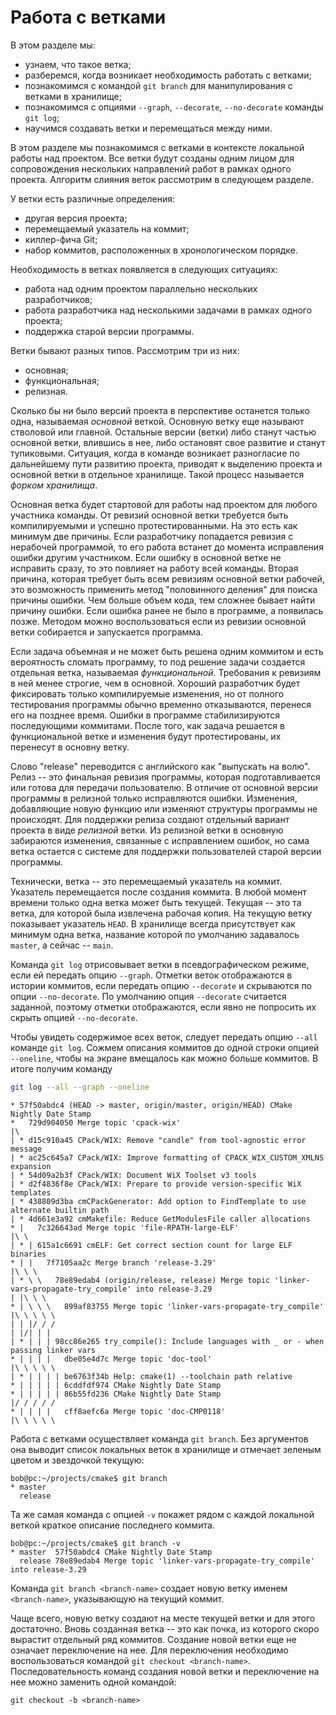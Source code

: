 # Работа с ветками

В этом разделе мы:
* узнаем, что такое ветка;
* разберемся, когда возникает необходимость работать с ветками;
* познакомимся с командой `git branch` для манипулирования с ветками в хранилище;
* познакомимся с опциями `--graph`, `--decorate`, `--no-decorate` команды `git log`;
* научимся создавать ветки и перемещаться между ними.

В этом разделе мы познакомимся с ветками в контексте локальной работы над проектом.
Все ветки будут созданы одним лицом для сопровождения нескольких направлений работ в рамках одного проекта.
Алгоритм слияния веток рассмотрим в следующем разделе.

<!-- Что такое ветка? -->
У ветки есть различные определения:
* другая версия проекта;
* перемещаемый указатель на коммит;
* киллер-фича Git;
* набор коммитов, расположенных в хронологическом порядке.

<!-- Про ветку и историю изменений -->
Необходимость в ветках появляется в следующих ситуациях:
* работа над одним проектом параллельно нескольких разработчиков;
* работа разработчика над несколькими задачами в рамках одного проекта;
* поддержка старой версии программы.

Ветки бывают разных типов.
Рассмотрим три из них:
* основная;
* функциональная;
* релизная.

<!-- Основная ветка -->
Сколько бы ни было версий проекта в перспективе останется только одна, называемая *основной* веткой.
Основную ветку еще называют стволовой или главной.
Остальные версии (ветки) либо станут частью основной ветки, влившись в нее, либо остановят свое развитие и станут тупиковыми.
Ситуация, когда в команде возникает разногласие по дальнейшему пути развитию проекта, приводят к выделению проекта и основной ветки в отдельное хранилище.
Такой процесс называется *форком хранилища*.

<!-- Требования к основной ветке -->
Основная ветка будет стартовой для работы над проектом для любого участника команды.
От ревизий основной ветки требуется быть компилируемыми и успешно протестированными.
На это есть как минимум две причины.
Если разработчику попадается ревизия с нерабочей программой, то его работа встанет до момента исправления ошибки другим участником.
Если ошибку в основной ветке не исправить сразу, то это повлияет на работу всей команды.
Вторая причина, которая требует быть всем ревизиям основной ветки рабочей, это возможность применить метод "половинного деления" для поиска причины ошибки.
Чем больше объем кода, тем сложнее бывает найти причину ошибки.
Если ошибка ранее не было в программе, а появилась позже.
Методом можно воспользоваться если из ревизии основной ветки собирается и запускается программа.

<!-- Функциональная ветка -->
Если задача объемная и не может быть решена одним коммитом и есть вероятность сломать программу, то под решение задачи создается отдельная ветка, называемая *функциональной*.
Требования к ревизиям в ней менее строгие, чем в основной.
Хороший разработчик будет фиксировать только компилируемые изменения, но от полного тестирования программы обычно временно отказываются, перенеся его на позднее время.
Ошибки в программе стабилизируются последующими коммитами.
После того, как задача решается в функциональной ветке и изменения будут протестированы, их перенесут в основну ветку.

<!-- Релизная ветка -->
Слово "release" переводится с английского как "выпускать на волю".
Релиз -- это финальная ревизия программы, которая подготавливается или готова для передачи пользователю.
В отличие от основной версии программы в релизной только исправляются ошибки.
Изменения, добавляющие новую функцию или изменяют структуры программы не происходят.
Для поддержки релиза создают отдельный вариант проекта в виде *релизной* ветки.
Из релизной ветки в основную забираются изменения, связанные с исправлением ошибок, но сама ветка остается с системе для поддержки пользователей старой версии программы.

<!-- Ветки и указатель HEAD -->
Технически, ветка -- это перемещаемый указатель на коммит.
Указатель перемещается после создания коммита.
В любой момент времени только одна ветка может быть текущей.
Текущая -- это та ветка, для которой была извлечена рабочая копия.
На текущую ветку показывает указатель `HEAD`.
В хранилище всегда присутствует как минимум одна ветка, название которой по умолчанию задавалось `master`, а сейчас -- `main`.

<!-- Отображение веток командой `git log` -->
Команда `git log` отрисовывает ветки в псевдографическом режиме, если ей передать опцию `--graph`.
Отметки веток отображаются в истории коммитов, если передать опцию `--decorate` и скрываются по опции `--no-decorate`.
По умолчанию опция `--decorate` считается заданной, поэтому отметки отображаются, если явно не попросить их скрыть опцией `--no-decorate`.

Чтобы увидеть содержимое всех веток, следует передать опцию `--all` команде `git log`.
Сожмем описания коммитов до одной строки опцией `--oneline`, чтобы на экране вмещалось как можно больше коммитов.
В итоге получим команду 
```bash
git log --all --graph --oneline
```

```
* 57f50abdc4 (HEAD -> master, origin/master, origin/HEAD) CMake Nightly Date Stamp
*   729d904050 Merge topic 'cpack-wix'
|\  
| * d15c910a45 CPack/WIX: Remove "candle" from tool-agnostic error message
| * ac25c645a7 CPack/WIX: Improve formatting of CPACK_WIX_CUSTOM_XMLNS expansion
| * 54d09a2b3f CPack/WIX: Document WiX Toolset v3 tools
| * d2f4836f8e CPack/WIX: Prepare to provide version-specific WiX templates
| * 438809d3ba cmCPackGenerator: Add option to FindTemplate to use alternate builtin path
| * 4d661e3a92 cmMakefile: Reduce GetModulesFile caller allocations
* |   7c326643ad Merge topic 'file-RPATH-large-ELF'
|\ \  
| * | 615a1c6691 cmELF: Get correct section count for large ELF binaries
* | |   7f7105aa2c Merge branch 'release-3.29'
|\ \ \  
| * \ \   78e89edab4 (origin/release, release) Merge topic 'linker-vars-propagate-try_compile' into release-3.29
| |\ \ \  
* | \ \ \   899af83755 Merge topic 'linker-vars-propagate-try_compile'
|\ \ \ \ \  
| | |/ / /  
| |/| | |   
| * | | | 98cc86e265 try_compile(): Include languages with _ or - when passing linker vars
* | | | |   dbe05e4d7c Merge topic 'doc-tool'
|\ \ \ \ \  
| * | | | | be6763f34b Help: cmake(1) --toolchain path relative
* | | | | | 6cddfdf974 CMake Nightly Date Stamp
* | | | | | 86b55fd236 CMake Nightly Date Stamp
|/ / / / /  
* | | | |   cff8aefc6a Merge topic 'doc-CMP0118'
|\ \ \ \ \  
```

<!-- Список веток -->
Работа с ветками осуществляет команда `git branch`.
Без аргументов она выводит список локальных веток в хранилище и отмечает зеленым цветом и звездочкой текущую:
```
bob@pc:~/projects/cmake$ git branch
* master
  release
```

Та же самая команда с опцией `-v` покажет рядом с каждой локальной веткой краткое описание последнего коммита.
```console
bob@pc:~/projects/cmake$ git branch -v
* master  57f50abdc4 CMake Nightly Date Stamp
  release 78e89edab4 Merge topic 'linker-vars-propagate-try_compile' into release-3.29
```


Команда `git branch <branch-name>` создает новую ветку именем `<branch-name>`, указывающую на текущий коммит.

Чаще всего, новую ветку создают на месте текущей ветки и для этого достаточно.
Вновь созданная ветка -- это как почка, из которого скоро вырастит отдельный ряд коммитов.
Создание новой ветки еще не означает переключение на нее.
Для переключения необходимо воспользоваться командой `git checkout <branch-name>`.
Последовательность команд создания новой ветки и переключение на нее можно заменить одной командой:
```
git checkout -b <branch-name>
```

